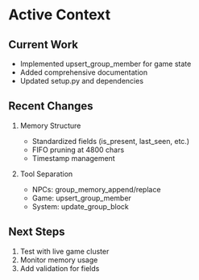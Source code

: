 # Active Context

## Current Work
- Implemented upsert_group_member for game state
- Added comprehensive documentation
- Updated setup.py and dependencies

## Recent Changes
1. Memory Structure
   - Standardized fields (is_present, last_seen, etc.)
   - FIFO pruning at 4800 chars
   - Timestamp management

2. Tool Separation
   - NPCs: group_memory_append/replace
   - Game: upsert_group_member
   - System: update_group_block

## Next Steps
1. Test with live game cluster
2. Monitor memory usage
3. Add validation for fields 
